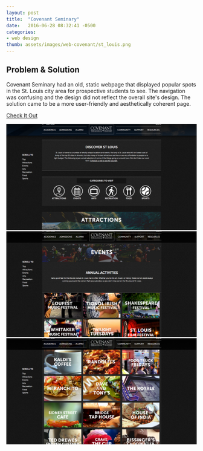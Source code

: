 ```yaml
---
layout: post
title:  "Covenant Seminary"
date:   2016-06-28 08:32:41 -0500
categories:
- web design
thumb: assets/images/web-covenant/st_louis.png
---
```

Problem & Solution
------------------
Covenant Seminary had an old, static webpage that displayed popular spots in the St. Louis
city area for prospective students to see. The navigation was confusing and the design did not
reflect the overall site's design. The solution came to be a more user-friendly and
aesthetically coherent page.

<a class="site-link" href="https://www.covenantseminary.edu/community/stlouis/">Check It Out</a>

<div class="example-container">
<img class="example-img" alt="St. Louis Page" src="/assets/images/web-covenant/st-louis-intro.png">
</div>

<div class="example-container">
<img class="example-img" alt="St. Louis Intro" src="/assets/images/web-covenant/event-section.png">
</div>

<div class="example-container">
<img class="example-img" alt="St. Louis Events" src="/assets/images/web-covenant/st-louis-grid.png">
</div>
